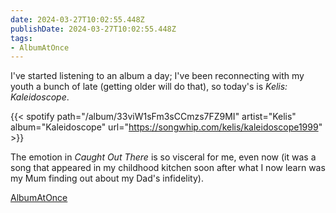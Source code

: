 ```yaml
---
date: 2024-03-27T10:02:55.448Z
publishDate: 2024-03-27T10:02:55.448Z
tags:
- AlbumAtOnce
---
```

I've started listening to an album a day; I've been reconnecting with my youth a bunch of late (getting older will do that), so today's is _Kelis: Kaleidoscope_.

{{< spotify path="/album/33viW1sFm3sCCmzs7FZ9MI" artist="Kelis" album="Kaleidoscope" url="https://songwhip.com/kelis/kaleidoscope1999" >}}

The emotion in _Caught Out There_ is so visceral for me, even now (it was a song that appeared in my childhood kitchen soon after what I now learn was my Mum finding out about my Dad's infidelity).

[AlbumAtOnce](/tags/albumatonce)

